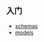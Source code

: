 ## 入门

* [schemas](https://github.com/zhiyingzzhou/mongoose-cn/blob/master/guide/schemas.md)
* [models](https://github.com/zhiyingzzhou/mongoose-cn/blob/master/guide/models.md)